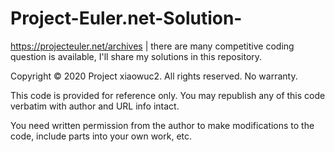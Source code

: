 # Project-Euler.net-Solution-



https://projecteuler.net/archives | there are many competitive coding question is available, I'll share my solutions in this repository. 


Copyright © 2020 Project xiaowuc2. All rights reserved. No warranty.

This code is provided for reference only. You may republish any of this code verbatim with author and URL info intact.

You need written permission from the author to make modifications to the code, include parts into your own work, etc.
